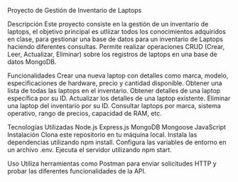 
Proyecto de Gestión de Inventario de Laptops

Descripción
Este proyecto consiste en la gestión de un inventario de laptops, el objetivo principal es utliizar todos los conocimientos adquiridos en clase, para gestionar una base de datos para un inventario de Laptops haciendo diferentes consultas.
Permite realizar operaciones CRUD (Crear, Leer, Actualizar, Eliminar) sobre los registros de laptops en una base de datos MongoDB.

Funcionalidades
Crear una nueva laptop con detalles como marca, modelo, especificaciones de hardware, precio y cantidad disponible.
Obtener una lista de todas las laptops en el inventario.
Obtener detalles de una laptop específica por su ID.
Actualizar los detalles de una laptop existente.
Eliminar una laptop del inventario por su ID.
Consultar laptops por marca, sistema operativo, rango de precios, capacidad de RAM, etc.

Tecnologías Utilizadas
Node.js
Express.js
MongoDB
Mongoose
JavaScript
Instalación
Clona este repositorio en tu máquina local.
Instala las dependencias utilizando npm install.
Configura las variables de entorno en un archivo .env.
Ejecuta el servidor utilizando npm start.

Uso
Utiliza herramientas como Postman para enviar solicitudes HTTP y probar las diferentes funcionalidades de la API.
